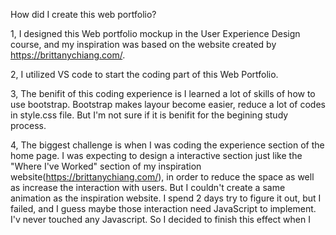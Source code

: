 How did I create this web portfolio?

1, I designed this Web portfolio mockup in the User Experience Design course, and my inspiration was based on the website created by https://brittanychiang.com/.

2, I utilized VS code to start the coding part of this Web Portfolio.

3, The benifit of this coding experience is I learned a lot of skills of how to use bootstrap. Bootstrap makes layour become easier, reduce a lot of codes in style.css file. But I'm not sure if it is benifit for the begining study process.

4, The biggest challenge is when I was coding the experience section of the home page. I was expecting to design a interactive section just like the "Where I've Worked" section of my inspiration website(https://brittanychiang.com/), in order to reduce the space as well as increase the interaction with users.
But I couldn't create a same animation as the inspiration website. I spend 2 days try to figure it out, but I failed, and I guess maybe those interaction need JavaScript to implement. I'v never touched any Javascript. So I decided to finish this effect when I 
